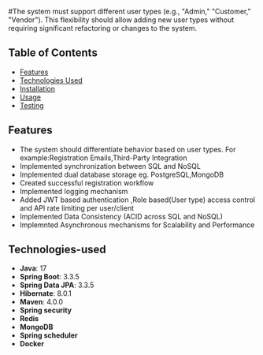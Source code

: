 #The system must support different user types (e.g., "Admin," "Customer,"
"Vendor"). This flexibility should allow adding new user types without
requiring significant refactoring or changes to the system.

## Table of Contents

- [Features](#features)
- [Technologies Used](#technologies-used)
- [Installation](#installation)
- [Usage](#usage)
- [Testing](#testing)

## Features

- The system should differentiate behavior based on user types. For
example:Registration Emails,Third-Party Integration
- Implemented synchronization between SQL and NoSQL
- Implemented dual database storage eg. PostgreSQL,MongoDB
- Created successful registration workflow
- Implemented logging mechanism
- Added JWT based authentication ,Role based(User type) access control and API rate limiting per user/client
- Implemented Data Consistency (ACID across SQL and NoSQL)
- Implemnted Asynchronous mechanisms for Scalability and Performance

## Technologies-used
- **Java**: 17
- **Spring Boot**: 3.3.5
- **Spring Data JPA**: 3.3.5
- **Hibernate**: 8.0.1
- **Maven**: 4.0.0
- **Spring security**
- **Redis**
- **MongoDB**
- **Spring scheduler**
- **Docker**
